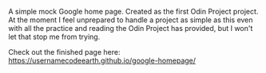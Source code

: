 A simple mock Google home page. Created as the first Odin Project project. At the moment I feel unprepared to handle a project as simple as this even with all the practice and reading the Odin Project has provided, but I won't let that stop me from trying. 

Check out the finished page here: https://usernamecodeearth.github.io/google-homepage/
